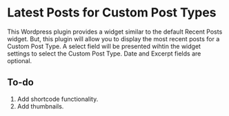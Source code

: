 # Latest Posts for Custom Post Types

This Wordpress plugin provides a widget similar to the default Recent Posts widget. But, this plugin will allow you to display the most recent posts for a Custom Post Type. A select field will be presented wihtin the widget settings to select the Custom Post Type. Date and Excerpt fields are optional.

## To-do

1. Add shortcode functionality.
2. Add thumbnails.

